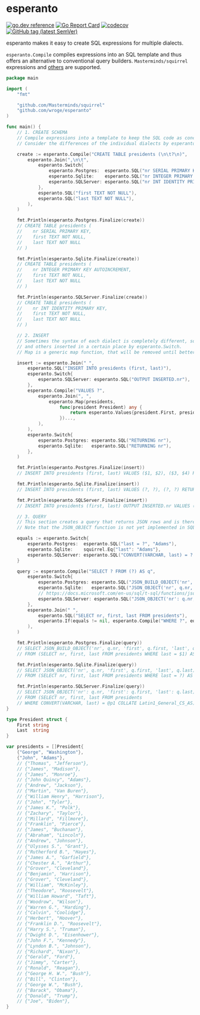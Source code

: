 # esperanto

[![go.dev reference](https://img.shields.io/badge/go.dev-reference-007d9c?logo=go&logoColor=white)](https://pkg.go.dev/github.com/wroge/esperanto)
[![Go Report Card](https://goreportcard.com/badge/github.com/wroge/esperanto)](https://goreportcard.com/report/github.com/wroge/esperanto)
[![codecov](https://codecov.io/gh/wroge/esperanto/branch/main/graph/badge.svg?token=D2r0ktepvb)](https://codecov.io/gh/wroge/esperanto)
[![GitHub tag (latest SemVer)](https://img.shields.io/github/tag/wroge/esperanto.svg?style=social)](https://github.com/wroge/esperanto/tags)

esperanto makes it easy to create SQL expressions for multiple dialects. 

```esperanto.Compile``` compiles expressions into an SQL template and thus offers an alternative to conventional query builders. ```Masterminds/squirrel``` expressions and [others](https://github.com/wroge/esperanto/blob/main/esperanto.go#L9) are supported.

```go
package main

import (
	"fmt"

	"github.com/Masterminds/squirrel"
	"github.com/wroge/esperanto"
)

func main() {
	// 1. CREATE SCHEMA
	// Compile expressions into a template to keep the SQL code as concise as possible.
	// Consider the differences of the individual dialects by esperanto.Switch.

	create := esperanto.Compile("CREATE TABLE presidents (\n\t?\n)",
		esperanto.Join(",\n\t",
			esperanto.Switch{
				esperanto.Postgres:  esperanto.SQL("nr SERIAL PRIMARY KEY"),
				esperanto.Sqlite:    esperanto.SQL("nr INTEGER PRIMARY KEY AUTOINCREMENT"),
				esperanto.SQLServer: esperanto.SQL("nr INT IDENTITY PRIMARY KEY"),
			},
			esperanto.SQL("first TEXT NOT NULL"),
			esperanto.SQL("last TEXT NOT NULL"),
		),
	)

	fmt.Println(esperanto.Postgres.Finalize(create))
	// CREATE TABLE presidents (
	//	  nr SERIAL PRIMARY KEY,
	//	  first TEXT NOT NULL,
	//	  last TEXT NOT NULL
	// )

	fmt.Println(esperanto.Sqlite.Finalize(create))
	// CREATE TABLE presidents (
	//	  nr INTEGER PRIMARY KEY AUTOINCREMENT,
	//	  first TEXT NOT NULL,
	//	  last TEXT NOT NULL
	// )

	fmt.Println(esperanto.SQLServer.Finalize(create))
	// CREATE TABLE presidents (
	//	  nr INT IDENTITY PRIMARY KEY,
	//	  first TEXT NOT NULL,
	//	  last TEXT NOT NULL
	// )

	// 2. INSERT
	// Sometimes the syntax of each dialect is completely different, so some parts have to be skipped
	// and others inserted in a certain place by esperanto.Switch.
	// Map is a generic map function, that will be removed until better alternatives are available.

	insert := esperanto.Join(" ",
		esperanto.SQL("INSERT INTO presidents (first, last)"),
		esperanto.Switch{
			esperanto.SQLServer: esperanto.SQL("OUTPUT INSERTED.nr"),
		},
		esperanto.Compile("VALUES ?",
			esperanto.Join(", ",
				esperanto.Map(presidents,
					func(president President) any {
						return esperanto.Values{president.First, president.Last}
					})...,
			),
		),
		esperanto.Switch{
			esperanto.Postgres: esperanto.SQL("RETURNING nr"),
			esperanto.Sqlite:   esperanto.SQL("RETURNING nr"),
		},
	)

	fmt.Println(esperanto.Postgres.Finalize(insert))
	// INSERT INTO presidents (first, last) VALUES ($1, $2), ($3, $4) RETURNING nr [George Washington John Adams]

	fmt.Println(esperanto.Sqlite.Finalize(insert))
	// INSERT INTO presidents (first, last) VALUES (?, ?), (?, ?) RETURNING nr [George Washington John Adams]

	fmt.Println(esperanto.SQLServer.Finalize(insert))
	// INSERT INTO presidents (first, last) OUTPUT INSERTED.nr VALUES (@p1, @p2), (@p3, @p4) [George Washington John Adams]

	// 3. QUERY
	// This section creates a query that returns JSON rows and is therefore supported by any database driver.
	// Note that the JSON_OBJECT function is not yet implemented in SQL Server 2019.

	equals := esperanto.Switch{
		esperanto.Postgres:  esperanto.SQL("last = ?", "Adams"),
		esperanto.Sqlite:    squirrel.Eq{"last": "Adams"},
		esperanto.SQLServer: esperanto.SQL("CONVERT(VARCHAR, last) = ? COLLATE Latin1_General_CS_AS", "Adams"),
	}

	query := esperanto.Compile("SELECT ? FROM (?) AS q",
		esperanto.Switch{
			esperanto.Postgres: esperanto.SQL("JSON_BUILD_OBJECT('nr', q.nr, 'first', q.first, 'last', q.last) AS result"),
			esperanto.Sqlite:   esperanto.SQL("JSON_OBJECT('nr', q.nr, 'first', q.first, 'last', q.last) AS result"),
			// https://docs.microsoft.com/en-us/sql/t-sql/functions/json-object-transact-sql
			esperanto.SQLServer: esperanto.SQL("JSON_OBJECT('nr': q.nr, 'first': q.first, 'last': q.last) AS result"),
		},
		esperanto.Join(" ",
			esperanto.SQL("SELECT nr, first, last FROM presidents"),
			esperanto.If(equals != nil, esperanto.Compile("WHERE ?", equals)),
		),
	)

	fmt.Println(esperanto.Postgres.Finalize(query))
	// SELECT JSON_BUILD_OBJECT('nr', q.nr, 'first', q.first, 'last', q.last) AS result
	// FROM (SELECT nr, first, last FROM presidents WHERE last = $1) AS q [Adams]

	fmt.Println(esperanto.Sqlite.Finalize(query))
	// SELECT JSON_OBJECT('nr', q.nr, 'first', q.first, 'last', q.last) AS result
	// FROM (SELECT nr, first, last FROM presidents WHERE last = ?) AS q [Adams]

	fmt.Println(esperanto.SQLServer.Finalize(query))
	// SELECT JSON_OBJECT('nr': q.nr, 'first': q.first, 'last': q.last) AS result
	// FROM (SELECT nr, first, last FROM presidents
	// WHERE CONVERT(VARCHAR, last) = @p1 COLLATE Latin1_General_CS_AS) AS q [Adams]
}

type President struct {
	First string
	Last  string
}

var presidents = []President{
	{"George", "Washington"},
	{"John", "Adams"},
	// {"Thomas", "Jefferson"},
	// {"James", "Madison"},
	// {"James", "Monroe"},
	// {"John Quincy", "Adams"},
	// {"Andrew", "Jackson"},
	// {"Martin", "Van Buren"},
	// {"William Henry", "Harrison"},
	// {"John", "Tyler"},
	// {"James K.", "Polk"},
	// {"Zachary", "Taylor"},
	// {"Millard", "Fillmore"},
	// {"Franklin", "Pierce"},
	// {"James", "Buchanan"},
	// {"Abraham", "Lincoln"},
	// {"Andrew", "Johnson"},
	// {"Ulysses S.", "Grant"},
	// {"Rutherford B.", "Hayes"},
	// {"James A.", "Garfield"},
	// {"Chester A.", "Arthur"},
	// {"Grover", "Cleveland"},
	// {"Benjamin", "Harrison"},
	// {"Grover", "Cleveland"},
	// {"William", "McKinley"},
	// {"Theodore", "Roosevelt"},
	// {"William Howard", "Taft"},
	// {"Woodrow", "Wilson"},
	// {"Warren G.", "Harding"},
	// {"Calvin", "Coolidge"},
	// {"Herbert", "Hoover"},
	// {"Franklin D.", "Roosevelt"},
	// {"Harry S.", "Truman"},
	// {"Dwight D.", "Eisenhower"},
	// {"John F.", "Kennedy"},
	// {"Lyndon B.", "Johnson"},
	// {"Richard", "Nixon"},
	// {"Gerald", "Ford"},
	// {"Jimmy", "Carter"},
	// {"Ronald", "Reagan"},
	// {"George H. W.", "Bush"},
	// {"Bill", "Clinton"},
	// {"George W.", "Bush"},
	// {"Barack", "Obama"},
	// {"Donald", "Trump"},
	// {"Joe", "Biden"},
}
```
